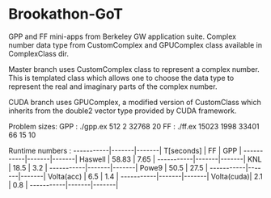 # Brookathon-GoT
GPP and FF mini-apps from Berkeley GW application suite.
Complex number data type from CustomComplex and GPUComplex class available in ComplexClass dir. 


Master branch uses CustomComplex class to represent a complex number. This is templated class which allows one to choose the data type to represent the real and imaginary parts of the complex number. 

CUDA branch uses GPUComplex, a modified version of CustomClass which inherits from the double2 vector type provided by CUDA framework.


Problem sizes:
GPP : ./gpp.ex 512 2 32768 20
FF :  ./ff.ex 15023 1998 33401 66 15 10 

Runtime numbers : 
-----------|-------|-------|
T[seconds] | FF    | GPP   |
-----------|-------|-------|
Haswell    | 58.83 | 7.65  |
-----------|-------|-------|
KNL        | 18.5  | 3.2   |
-----------|-------|-------|
Powe9      | 50.5  | 27.5  |
-----------|-------|-------|
Volta(acc) | 6.5   | 1.4   |
-----------|-------|-------|
Volta(cuda)| 2.1   | 0.8   |
-----------|-------|-------|
